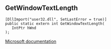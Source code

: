 ## GetWindowTextLength

```
[DllImport("user32.dll", SetLastError = true)]
public static extern int GetWindowTextLength(
   IntPtr hWnd
);
```

[Microsoft documentation](https://docs.microsoft.com/en-us/windows/win32/api/winuser/nf-winuser-getwindowtextlength)
